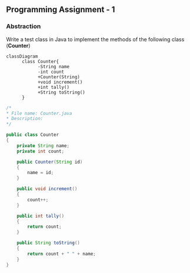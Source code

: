 ## Programming Assignment - 1 
### Abstraction
 
Write a test class in Java to implement the methods of the following class (**Counter**)


```mermaid
classDiagram
      class Counter{
            -String name
            -int count
            +Counter(String)
            +void increment()
            +int tally()
            +String toString()
      }
```

```Java
/*
* File name: Counter.java
* Description: 
*/

public class Counter
{
    private String name;
    private int count;

    public Counter(String id)
    {
        name = id;
    }

    public void increment()
    {
        count++;
    }

    public int tally()
    {
        return count;
    }

    public String toString()
    {
        return count + " " + name;
    }
}
```


